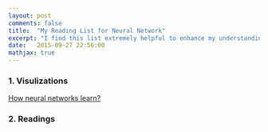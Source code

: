 ```yaml
---
layout: post
comments: false
title:  "My Reading List for Neural Network"
excerpt: "I find this list extremely helpful to enhance my understanding of neural networks. Have funs!"
date:   2015-09-27 22:56:00
mathjax: true
---
```


### 1. Visulizations 

[How neural networks learn?](http://mwskirpan.com/NN_viz/)


### 2. Readings



